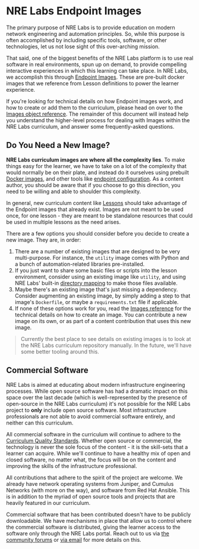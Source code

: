 # NRE Labs Endpoint Images

The primary purpose of NRE Labs is to provide education on modern network engineering and automation principles. So, while this purpose is often accomplished by including specific tools, software, or other technologies, let us not lose sight of this over-arching mission.

That said, one of the biggest benefits of the NRE Labs platform is to use real software in real environments, spun up on demand, to provide compelling interactive experiences in which this learning can take place. In NRE Labs, we accomplish this through [Endpoint Images](../antidote/object-reference/images.md). These are pre-built docker images that we reference from Lesson definitions to power the learner experience.

If you're looking for technical details on how Endpoint images work, and how to create or add them to the curriculum, please head on over to the [Images object reference](../antidote/object-reference/images.md). The remainder of this document will instead help you understand the higher-level process for dealing with Images within the NRE Labs curriculum, and answer some frequently-asked questions.

## Do You Need a New Image?

**NRE Labs curriculum images are where all the complexity lies**. To make things easy for the learner, we have to take on a lot of the complexity that would normally be on their plate, and instead do it ourselves using prebuilt [Docker images](../antidote/object-reference/images.md), and other tools like [endpoint configuration](../antidote/object-reference/lessons/endpoint-configuration.md). As a content author, you should be aware that if you choose to go this direction, you need to be willing and able to shoulder this complexity.

In general, new curriculum content like [Lessons](../antidote/object-reference/lessons/) should take advantage of the Endpoint images that already exist. Images are not meant to be used once, for one lesson - they are meant to be standalone resources that could be used in multiple lessons as the need arises.

There are a few options you should consider before you decide to create a new image. They are, in order:

1. There are a number of existing images that are designed to be very multi-purpose. For instance, the `utility` image comes with Python and a bunch of automation-related libraries pre-installed.
2. If you just want to share some basic files or scripts into the lesson environment, consider using an existing image like `utility`, and using NRE Labs' built-in [directory mapping](../antidote/antidote-architecture/lesson-directory-mapping.md) to make those files available.
3. Maybe there's an existing image that's just missing a dependency. Consider augmenting an existing image, by simply adding a step to that image's `Dockerfile`, or maybe a `requirements.txt` file if applicable.
4. If none of these options work for you, read the [Images reference](../antidote/object-reference/images.md) for the technical details on how to create an image. You can contribute a new image on its own, or as part of a content contribution that uses this new image.

> Currently the best place to see details on existing images is to look at the NRE Labs curriculum repository manually. In the future, we'll have some better tooling around this.

## Commercial Software

NRE Labs is aimed at educating about modern infrastructure engineering processes. While open source software has had a dramatic impact on this space over the last decade \(which is well-represented by the presence of open-source in the NRE Labs curriculum\) it's not possible for the NRE Labs project to **only** include open source software. Most infrastructure professionals are not able to avoid commercial software entirely, and neither can this curriculum.

All commercial software in the curriculum will continue to adhere to the [Curriculum Quality Standards](curriculum-quality-standards.md). Whether open source or commercial, the technology is never the sole focus of the content - it is the skill-sets that a learner can acquire. While we'll continue to have a healthy mix of open and closed software, no matter what, the focus will be on the content and improving the skills of the infrastructure professional.

All contributions that adhere to the spirit of the project are welcome. We already have network operating systems from Juniper, and Cumulus Networks \(with more on the way\), and software from Red Hat Ansible. This is in addition to the myriad of open source tools and projects that are heavily featured in our curriculum.

Commercial software that has been contributed doesn't have to be publicly downloadable. We have mechanisms in place that allow us to control where the commercial software is distributed, giving the learner access to the software only through the NRE Labs portal. Reach out to us via [the community forums](https://discuss.nrelabs.io/c/general-discussion/6) or [via email](mailto:nrelabs@gmail.com) for more details on this.


